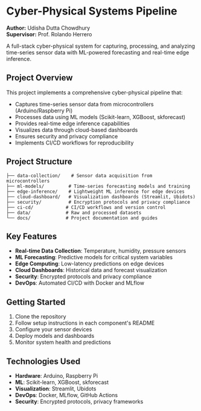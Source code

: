 # Cyber-Physical Systems Pipeline

**Author:** Udisha Dutta Chowdhury  
**Supervisor:** Prof. Rolando Herrero

A full-stack cyber-physical system for capturing, processing, and analyzing time-series sensor data with ML-powered forecasting and real-time edge inference.

## Project Overview

This project implements a comprehensive cyber-physical pipeline that:
- Captures time-series sensor data from microcontrollers (Arduino/Raspberry Pi)
- Processes data using ML models (Scikit-learn, XGBoost, skforecast)
- Provides real-time edge inference capabilities
- Visualizes data through cloud-based dashboards
- Ensures security and privacy compliance
- Implements CI/CD workflows for reproducibility

## Project Structure

```
├── data-collection/    # Sensor data acquisition from microcontrollers
├── ml-models/         # Time-series forecasting models and training
├── edge-inference/    # Lightweight ML inference for edge devices
├── cloud-dashboard/   # Visualization dashboards (Streamlit, Ubidots)
├── security/          # Encryption protocols and privacy compliance
├── ci-cd/            # CI/CD workflows and version control
├── data/             # Raw and processed datasets
└── docs/             # Project documentation and guides
```

## Key Features

- **Real-time Data Collection**: Temperature, humidity, pressure sensors
- **ML Forecasting**: Predictive models for critical system variables
- **Edge Computing**: Low-latency predictions on edge devices
- **Cloud Dashboards**: Historical data and forecast visualization
- **Security**: Encrypted protocols and privacy compliance
- **DevOps**: Automated CI/CD with Docker and MLflow

## Getting Started

1. Clone the repository
2. Follow setup instructions in each component's README
3. Configure your sensor devices
4. Deploy models and dashboards
5. Monitor system health and predictions

## Technologies Used

- **Hardware**: Arduino, Raspberry Pi
- **ML**: Scikit-learn, XGBoost, skforecast
- **Visualization**: Streamlit, Ubidots
- **DevOps**: Docker, MLflow, GitHub Actions
- **Security**: Encrypted protocols, privacy frameworks
